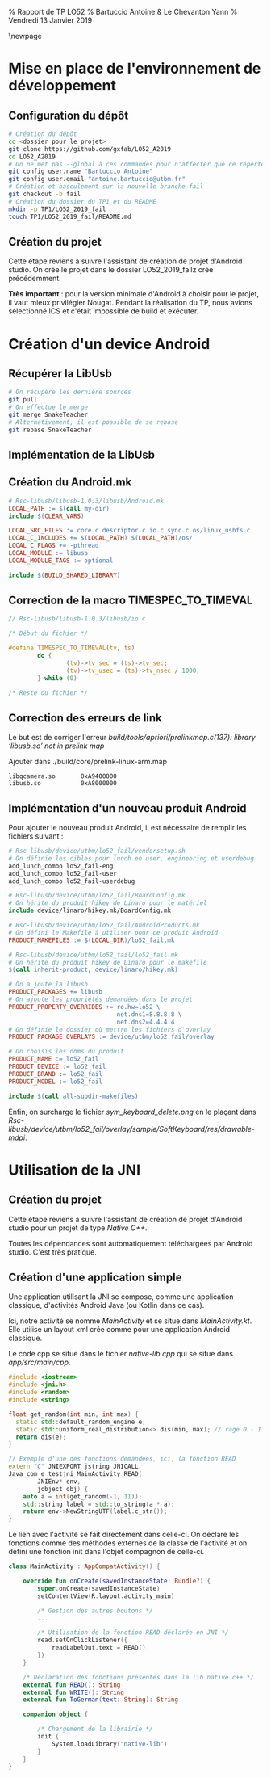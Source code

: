 % Rapport de TP LO52
% Bartuccio Antoine & Le Chevanton Yann
% Vendredi 13 Janvier 2019

\newpage

# Mise en place de l'environnement de développement

## Configuration du dépôt

```bash
# Création du dépôt
cd <dossier pour le projet>
git clone https://github.com/gxfab/LO52_A2019
cd LO52_A2019
# On ne met pas --global à ces commandes pour n'affecter que ce répertoire
git config user.name "Bartuccio Antoine"
git config user.email "antoine.bartuccio@utbm.fr"
# Création et basculement sur la nouvelle branche fail
git checkout -b fail
# Création du dossier du TP1 et du README
mkdir -p TP1/LO52_2019_fail
touch TP1/LO52_2019_fail/README.md
```

## Création du projet

Cette étape reviens à suivre l'assistant de création de projet d'Android studio. On crée le projet dans le dossier LO52_2019_failz crée précédemment.

**Très important** : pour la version minimale d'Android à choisir pour le projet, il vaut mieux privilégier Nougat. Pendant la réalisation du TP, nous avions sélectionné ICS et c'était impossible de build et exécuter.

# Création d'un device Android

## Récupérer la LibUsb

```bash
# On récupère les dernière sources
git pull
# On effectue le merge
git merge SnakeTeacher
# Alternativement, il est possible de se rebase
git rebase SnakeTeacher
```

## Implémentation de la LibUsb

## Création du Android.mk
```Makefile
# Rsc-libusb/libusb-1.0.3/libusb/Android.mk
LOCAL_PATH := $(call my-dir)
include $(CLEAR_VARS)

LOCAL_SRC_FILES := core.c descriptor.c io.c sync.c os/linux_usbfs.c
LOCAL_C_INCLUDES += $(LOCAL_PATH) $(LOCAL_PATH)/os/
LOCAL_C_FLAGS += -pthread
LOCAL_MODULE := libusb
LOCAL_MODULE_TAGS := optional

include $(BUILD_SHARED_LIBRARY)
```

## Correction de la macro TIMESPEC_TO_TIMEVAL

```c
// Rsc-libusb/libusb-1.0.3/libusb/io.c

/* Début du fichier */

#define TIMESPEC_TO_TIMEVAL(tv, ts)                                     \
        do {                                                            \
                (tv)->tv_sec = (ts)->tv_sec;                            \
                (tv)->tv_usec = (ts)->tv_nsec / 1000;                   \
        } while (0)

/* Reste du fichier */
```

## Correction des erreurs de link

Le but est de corriger l'erreur *build/tools/apriori/prelinkmap.c(137): library ‘libusb.so’ not in prelink map*

Ajouter dans ./build/core/prelink-linux-arm.map
```
libqcamera.so       0xA9400000
libusb.so           0xA8000000
```

## Implémentation d'un nouveau produit Android

Pour ajouter le nouveau produit Android, il est nécessaire de remplir les fichiers suivant :

```bash
# Rsc-libusb/device/utbm/lo52_fail/vendorsetup.sh
# On définie les cibles pour lunch en user, engineering et userdebug
add_lunch_combo lo52_fail-eng
add_lunch_combo lo52_fail-user
add_lunch_combo lo52_fail-userdebug
```

```makefile
# Rsc-libusb/device/utbm/lo52_fail/BoardConfig.mk
# On hérite du produit hikey de Linaro pour le matériel
include device/linaro/hikey.mk/BoardConfig.mk
```

```makefile
# Rsc-libusb/device/utbm/lo52_fail/AndroidProducts.mk
# On défini le Makefile à utiliser pour ce produit Android
PRODUCT_MAKEFILES := $(LOCAL_DIR)/lo52_fail.mk
```

```makefile
# Rsc-libusb/device/utbm/lo52_fail/lo52_fail.mk
# On hérite du produit hikey de Linaro pour le makefile
$(call inherit-product, device/linaro/hikey.mk)

# On a joute la libusb
PRODUCT_PACKAGES += libusb
# On ajoute les propriétés demandées dans le projet
PRODUCT_PROPERTY_OVERRIDES += ro.hw=lo52 \
                              net.dns1=8.8.8.8 \
                              net.dns2=4.4.4.4
# On définie le dossier où mettre les fichiers d'overlay
PRODUCT_PACKAGE_OVERLAYS := device/utbm/lo52_fail/overlay

# On choisis les noms du produit
PRODUCT_NAME := lo52_fail
PRODUCT_DEVICE := lo52_fail
PRODUCT_BRAND := lo52_fail
PRODUCT_MODEL := lo52_fail

include $(call all-subdir-makefiles)
```

Enfin, on surcharge le fichier *sym_keyboard_delete.png* en le plaçant dans *Rsc-libusb/device/utbm/lo52_fail/overlay/sample/SoftKeyboard/res/drawable-mdpi*.

# Utilisation de la JNI

## Création du projet

Cette étape reviens à suivre l'assistant de création de projet d'Android studio pour un projet de type *Native C++*.

Toutes les dépendances sont automatiquement téléchargées par Android studio. C'est très pratique.

## Création d'une application simple

Une application utilisant la JNI se compose, comme une application classique, d'activités Android Java (ou Kotlin dans ce cas).

Ici, notre activité se nomme *MainActivity* et se situe dans *MainActivity.kt*. Elle utilise un layout xml crée comme pour une application Android classique.

Le code cpp se situe dans le fichier *native-lib.cpp* qui se situe dans *app/src/main/cpp*.

```c++
#include <iostream>
#include <jni.h>
#include <random>
#include <string>

float get_random(int min, int max) {
  static std::default_random_engine e;
  static std::uniform_real_distribution<> dis(min, max); // rage 0 - 1
  return dis(e);
}

// Exemple d'une des fonctions demandées, ici, la fonction READ
extern "C" JNIEXPORT jstring JNICALL
Java_com_e_testjni_MainActivity_READ(
        JNIEnv* env,
        jobject obj) {
    auto a = int(get_random(-1, 11));
    std::string label = std::to_string(a * a);
    return env->NewStringUTF(label.c_str());
}
```

Le lien avec l'activité se fait directement dans celle-ci. On déclare les fonctions comme des méthodes externes de la classe de l'activité et on défini une fonction init dans l'objet compagnon de celle-ci.

```kotlin
class MainActivity : AppCompatActivity() {

    override fun onCreate(savedInstanceState: Bundle?) {
        super.onCreate(savedInstanceState)
        setContentView(R.layout.activity_main)

        /* Gestion des autres boutons */
        ...

        /* Utilisation de la fonction READ déclarée en JNI */
        read.setOnClickListener({
            readLabelOut.text = READ()
        })
    }

    /* Déclaration des fonctions présentes dans la lib native c++ */
    external fun READ(): String
    external fun WRITE(): String
    external fun ToGerman(text: String): String

    companion object {

        /* Chargement de la librairie */
        init {
            System.loadLibrary("native-lib")
        }
    }
}
```